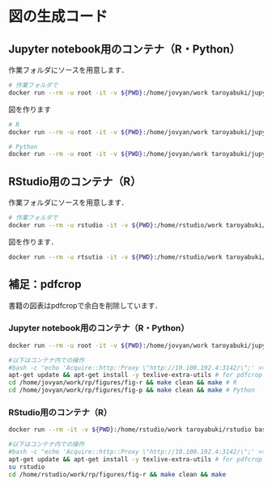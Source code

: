 # 図の生成コード

## Jupyter notebook用のコンテナ（R・Python）

作業フォルダにソースを用意します．

```bash
# 作業フォルダで
docker run --rm -u root -it -v ${PWD}:/home/jovyan/work taroyabuki/jupyter bash -c 'cd /home/jovyan/work && git clone https://github.com/taroyabuki/rp.git'
```

図を作ります

```bash
# R
docker run --rm -u root -it -v ${PWD}:/home/jovyan/work taroyabuki/jupyter bash -c 'cd /home/jovyan/work/rp/figures/fig-r && make clean && make'

# Python
docker run --rm -u root -it -v ${PWD}:/home/jovyan/work taroyabuki/jupyter bash -c 'cd /home/jovyan/work/rp/figures/fig-p && make clean && make'
```

## RStudio用のコンテナ（R）

作業フォルダにソースを用意します．

```bash
# 作業フォルダで
docker run --rm -u rstudio -it -v ${PWD}:/home/rstudio/work taroyabuki/rstudio bash -c 'cd /home/rstudio/work && git clone https://github.com/taroyabuki/rp.git'
```

図を作ります．

```bash
docker run --rm -u rtsutio -it -v ${PWD}:/home/rstudio/work taroyabuki/rstudio bash -c 'cd /home/rstudio/work/rp/figures/fig-r && make clean && make'
```

## 補足：pdfcrop

書籍の図表はpdfcropで余白を削除しています．

### Jupyter notebook用のコンテナ（R・Python）

```bash
docker run --rm -u root -it -v ${PWD}:/home/jovyan/work taroyabuki/jupyter bash

#以下はコンテナ内での操作
#bash -c "echo 'Acquire::http::Proxy \"http://10.100.192.4:3142/\";' >> /etc/apt/apt.conf.d/02proxy"
apt-get update && apt-get install -y texlive-extra-utils # for pdfcrop
cd /home/jovyan/work/rp/figures/fig-r && make clean && make # R
cd /home/jovyan/work/rp/figures/fig-p && make clean && make # Python
```

### RStudio用のコンテナ（R）

```bash
docker run --rm -it -v ${PWD}:/home/rstudio/work taroyabuki/rstudio bash

#以下はコンテナ内での操作
#bash -c "echo 'Acquire::http::Proxy \"http://10.100.192.4:3142/\";' >> /etc/apt/apt.conf.d/02proxy"
apt-get update && apt-get install -y texlive-extra-utils # for pdfcrop
su rstudio
cd /home/rstudio/work/rp/figures/fig-r && make clean && make
```